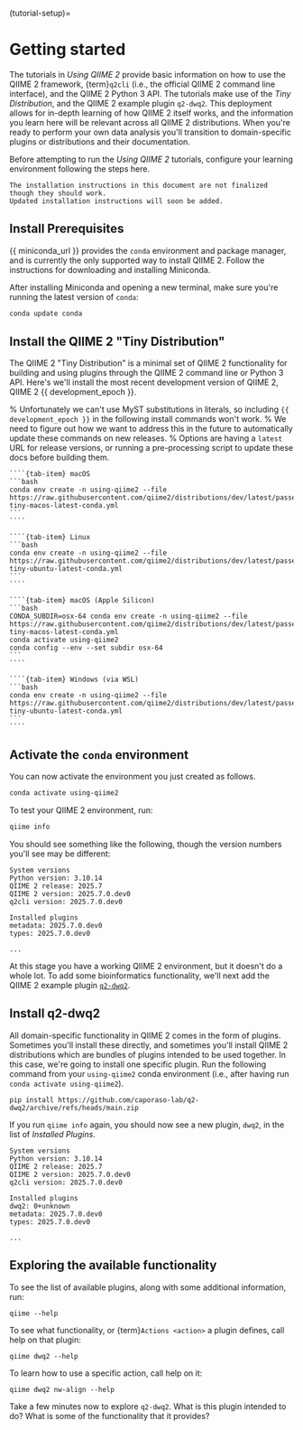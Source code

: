 (tutorial-setup)=
# Getting started

The tutorials in *Using QIIME 2* provide basic information on how to use the QIIME 2 framework, {term}`q2cli` (i.e., the official QIIME 2 command line interface), and the QIIME 2 Python 3 API.
The tutorials make use of the *Tiny Distribution*, and the QIIME 2 example plugin `q2-dwq2`.
This deployment allows for in-depth learning of how QIIME 2 itself works, and the information you learn here will be relevant across all QIIME 2 distributions.
When you're ready to perform your own data analysis you'll transition to domain-specific plugins or distributions and their documentation.

Before attempting to run the *Using QIIME 2* tutorials, configure your learning environment following the steps here.

```{warning}
The installation instructions in this document are not finalized though they should work.
Updated installation instructions will soon be added.
```

## Install Prerequisites

{{ miniconda_url }} provides the ``conda`` environment and package manager, and is currently the only supported way to install QIIME 2.
Follow the instructions for downloading and installing Miniconda.

After installing Miniconda and opening a new terminal, make sure you're running the latest version of ``conda``:

```bash
conda update conda
```

## Install the QIIME 2 "Tiny Distribution"

The QIIME 2 "Tiny Distribution" is a minimal set of QIIME 2 functionality for building and using plugins through the QIIME 2 command line or Python 3 API.
Here's we'll install the most recent development version of QIIME 2, QIIME 2 {{ development_epoch }}.

% Unfortunately we can't use MyST substitutions in literals, so including `{{ development_epoch }}` in the following install commands won't work.
% We need to figure out how we want to address this in the future to automatically update these commands on new releases.
% Options are having a `latest` URL for release versions, or running a pre-processing script to update these docs before building them.

`````{tab-set}
````{tab-item} macOS
```bash
conda env create -n using-qiime2 --file https://raw.githubusercontent.com/qiime2/distributions/dev/latest/passed/qiime2-tiny-macos-latest-conda.yml
```
````

````{tab-item} Linux
```bash
conda env create -n using-qiime2 --file https://raw.githubusercontent.com/qiime2/distributions/dev/latest/passed/qiime2-tiny-ubuntu-latest-conda.yml
```
````

````{tab-item} macOS (Apple Silicon)
```bash
CONDA_SUBDIR=osx-64 conda env create -n using-qiime2 --file https://raw.githubusercontent.com/qiime2/distributions/dev/latest/passed/qiime2-tiny-macos-latest-conda.yml
conda activate using-qiime2
conda config --env --set subdir osx-64
```
````

````{tab-item} Windows (via WSL)
```bash
conda env create -n using-qiime2 --file https://raw.githubusercontent.com/qiime2/distributions/dev/latest/passed/qiime2-tiny-ubuntu-latest-conda.yml
```
````

`````

## Activate the ``conda`` environment

You can now activate the environment you just created as follows.

```bash
conda activate using-qiime2
```

To test your QIIME 2 environment, run:

```bash
qiime info
```

You should see something like the following, though the version numbers you'll see may be different:

```
System versions
Python version: 3.10.14
QIIME 2 release: 2025.7
QIIME 2 version: 2025.7.0.dev0
q2cli version: 2025.7.0.dev0

Installed plugins
metadata: 2025.7.0.dev0
types: 2025.7.0.dev0

...
```

At this stage you have a working QIIME 2 environment, but it doesn't do a whole lot.
To add some bioinformatics functionality, we'll next add the QIIME 2 example plugin [`q2-dwq2`](https://github.com/caporaso-lab/q2-dwq2).

## Install q2-dwq2

All domain-specific functionality in QIIME 2 comes in the form of plugins.
Sometimes you'll install these directly, and sometimes you'll install QIIME 2 distributions which are bundles of plugins intended to be used together.
In this case, we're going to install one specific plugin.
Run the following command from your `using-qiime2` conda environment (i.e., after having run `conda activate using-qiime2`).

```shell
pip install https://github.com/caporaso-lab/q2-dwq2/archive/refs/heads/main.zip
```

If you run `qiime info` again, you should now see a new plugin, `dwq2`, in the list of *Installed Plugins*.

```
System versions
Python version: 3.10.14
QIIME 2 release: 2025.7
QIIME 2 version: 2025.7.0.dev0
q2cli version: 2025.7.0.dev0

Installed plugins
dwq2: 0+unknown
metadata: 2025.7.0.dev0
types: 2025.7.0.dev0

...
```

## Exploring the available functionality

To see the list of available plugins, along with some additional information, run:

```shell
qiime --help
```

To see what functionality, or {term}`Actions <action>` a plugin defines, call help on that plugin:

```shell
qiime dwq2 --help
```

To learn how to use a specific action, call help on it:

```shell
qiime dwq2 nw-align --help
```

Take a few minutes now to explore `q2-dwq2`.
What is this plugin intended to do?
What is some of the functionality that it provides?
